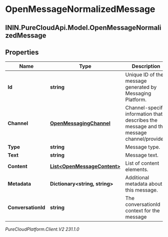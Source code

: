 # OpenMessageNormalizedMessage

## ININ.PureCloudApi.Model.OpenMessageNormalizedMessage

## Properties

|Name | Type | Description | Notes|
|------------ | ------------- | ------------- | -------------|
| **Id** | **string** | Unique ID of the message generated by Messaging Platform. | [optional] |
| **Channel** | [**OpenMessagingChannel**](OpenMessagingChannel) | Channel-specific information that describes the message and the message channel/provider. | |
| **Type** | **string** | Message type. | |
| **Text** | **string** | Message text. | [optional] |
| **Content** | [**List&lt;OpenMessageContent&gt;**](OpenMessageContent) | List of content elements. | [optional] |
| **Metadata** | **Dictionary&lt;string, string&gt;** | Additional metadata about this message. | [optional] |
| **ConversationId** | **string** | The conversationId context for the message | [optional] |



_PureCloudPlatform.Client.V2 231.1.0_
